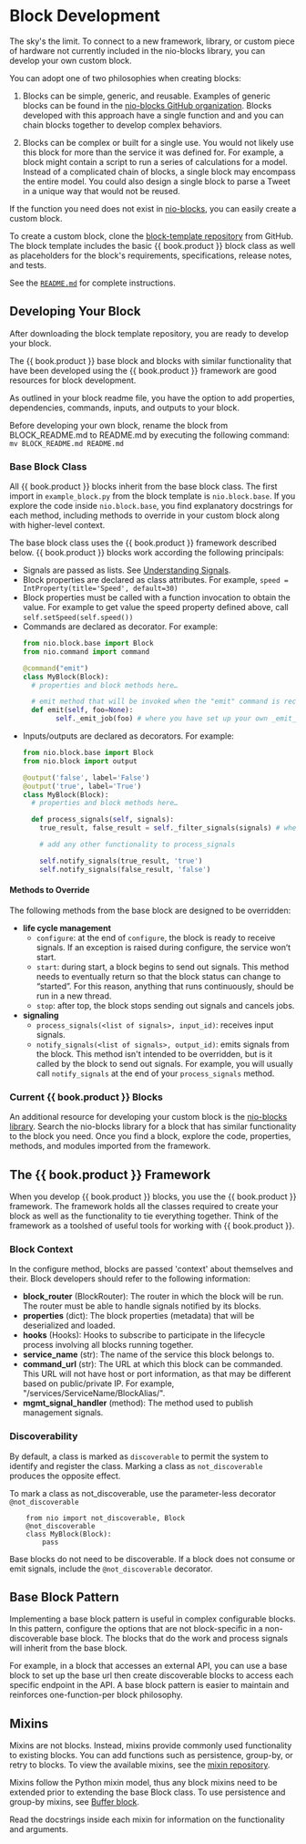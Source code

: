 # Block Development

The sky's the limit. To connect to a new framework, library, or custom piece of hardware not currently included in the nio-blocks library, you can develop your own custom block.

You can adopt one of two philosophies when creating blocks:

  1. Blocks can be simple, generic, and reusable. Examples of generic blocks can be found in the [nio-blocks GitHub organization](https://github.com/nio-blocks). Blocks developed with this approach have a single function and and you can chain blocks together to develop complex behaviors.

  2. Blocks can be complex or built for a single use. You would not likely use this block for more than the service it was defined for.  For example, a block might contain a script to run a series of calculations for a model. Instead of a complicated chain of blocks, a single block may encompass the entire model. You could also design  a single block to parse a Tweet in a unique way that would not be reused.

If the function you need does not exist in [nio-blocks](https://github.com/nio-blocks), you can easily create a custom block.

To create a custom block, clone the [block-template repository](https://github.com/nio-blocks/block_template) from GitHub. The block template includes the basic {{ book.product }} block class as well as placeholders for the block's requirements, specifications, release notes, and tests.

See the [`README.md`](https://github.com/nio-blocks/block_template)  for complete instructions. 

## Developing Your Block

After downloading the block template repository, you are ready to develop your block.

The {{ book.product }} base block and blocks with similar functionality that have been developed using the {{ book.product }} framework are good resources for block development.

As outlined in your block readme file, you have the option to add properties, dependencies, commands, inputs, and outputs to your block. 

Before developing your own block, rename the block from  BLOCK_README.md to README.md by executing the following command: 
`mv BLOCK_README.md README.md`

### Base Block Class

All {{ book.product }} blocks inherit from the base block class. The first import in `example_block.py` from the block template is `nio.block.base`. If you explore the code inside `nio.block.base`, you find explanatory docstrings for each method, including methods to override in your custom block along with higher-level context.

The base block class uses the {{ book.product }} framework described below. {{ book.product }} blocks work according the following principals:
* Signals are passed as lists. See [Understanding Signals](/service-design-patterns/understanding-signals.md).
* Block properties are declared as class attributes. 
For example, `speed = IntProperty(title='Speed', default=30)`
* Block properties must be called with a function invocation to obtain the value. For example to get value the speed property defined above, call `self.setSpeed(self.speed())`
* Commands are declared as decorator. 
For example:
  ```python
  from nio.block.base import Block
  from nio.command import command

  @command("emit")
  class MyBlock(Block):
    # properties and block methods here…

    # emit method that will be invoked when the "emit" command is received
    def emit(self, foo=None):
          self._emit_job(foo) # where you have set up your own _emit_job method…
  ```
* Inputs/outputs are declared as decorators. 
For example:
  ```python
  from nio.block.base import Block
  from nio.block import output

  @output('false', label='False')
  @output('true', label='True')
  class MyBlock(Block):
    # properties and block methods here…

    def process_signals(self, signals):
      true_result, false_result = self._filter_signals(signals) # where you have set up your own _filter_signals method…

      # add any other functionality to process_signals

      self.notify_signals(true_result, 'true')
      self.notify_signals(false_result, 'false')
  ```

#### Methods to Override

The following methods from the base block are designed to be overridden: 

* **life cycle management** 
  * `configure`: at the end of `configure`, the block is ready to receive signals. If an exception is raised during configure, the service won’t start.
  * `start`: during start, a block begins to send out signals. This method needs to eventually return so that the block status can change to “started”. For this reason, anything that runs continuously, should be run in a new thread.
  * `stop`: after top, the block stops sending out signals and cancels jobs.
* **signaling**
  * `process_signals(<list of signals>, input_id)`: receives input signals.
  * `notify_signals(<list of signals>, output_id)`: emits signals from the block. This method isn't intended to be overridden, but is it called by the block to send out signals. For example, you will usually call `notify_signals` at the end of your `process_signals` method.

### Current {{ book.product }} Blocks 
An additional resource for developing your custom block is the [nio-blocks library](https://github.com/nio-blocks). Search the nio-blocks library for a block that has similar functionality to the block you need. Once you find a block, explore the code, properties, methods, and modules imported from the framework.

## The {{ book.product }} Framework

 When you develop {{ book.product }} blocks, you use the {{ book.product }} framework. The framework holds all the classes required to create your block as well as the functionality to tie everything together. Think of the framework as a toolshed of useful tools for working with {{ book.product }}.

### Block Context

In the configure method, blocks are passed 'context' about themselves and their. Block developers should refer to the following information:

* **block_router** (BlockRouter): The router in which the block will be run. The router must be able to handle signals notified by its blocks.
* **properties** (dict): The block properties (metadata) that will be deserialized and loaded.
* **hooks** (Hooks): Hooks to subscribe to participate in the lifecycle process involving all blocks running together. 
* **service_name** (str): The name of the service this block belongs to.
* **command_url** (str): The URL at which this block can be commanded. This URL will not have host or port information, as that may be different based on public/private IP. For example,  "/services/ServiceName/BlockAlias/".
* **mgmt_signal_handler** (method): The method used to publish management signals.

### Discoverability

By default, a class is marked as `discoverable` to permit the system to identify and register the class. Marking a class as `not_discoverable` produces the opposite effect. 

To mark a class as not_discoverable, use the parameter-less decorator `@not_discoverable`
```
    from nio import not_discoverable, Block
    @not_discoverable
    class MyBlock(Block):
        pass

```
Base blocks do not need to be discoverable. If a block does not consume or emit signals, include the `@not_discoverable` decorator. 

## Base Block Pattern

Implementing a base block pattern is useful in complex configurable blocks. In this pattern, configure the options that are not block-specific in a non-discoverable base block. The blocks that do the work and process signals will inherit from the base block.

For example, in a block that accesses an external API, you can use a base block to set up the base url then create discoverable blocks to access each specific endpoint in the API. A base block pattern is easier to maintain and reinforces one-function-per block philosophy.

## Mixins

Mixins are not blocks. Instead, mixins provide commonly used functionality to existing blocks. You can add functions such as persistence, group-by, or retry to blocks. To view the available mixins, see the [mixin repository](https://github.com/nioinnovation/nio/tree/master/nio/block/mixins).

Mixins follow the Python mixin model, thus any block mixins need to be extended prior to extending the base Block class. To use persistence and group-by mixins, see [Buffer block](https://github.com/nio-blocks/buffer).

Read the docstrings inside each mixin for information on the functionality and arguments.
